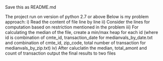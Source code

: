 Save this as README.md

The project run on version of python 2.7 or above
Below is my problem approach:
i) Read the content of file line by line
ii) Consider the lines for computation based on restriction mentioned in the problem
iii) For calculating the median of the file, create a min/max heap for each id (where id is combination of cmte_id, transaction_date for
medianvals_by_date.txt and combination of cmte_id, zip_code, total number of transaction for medianvals_by_zip.txt)
iv) After caluclatin the median, total_amont and count of transaction output the final results to two files
